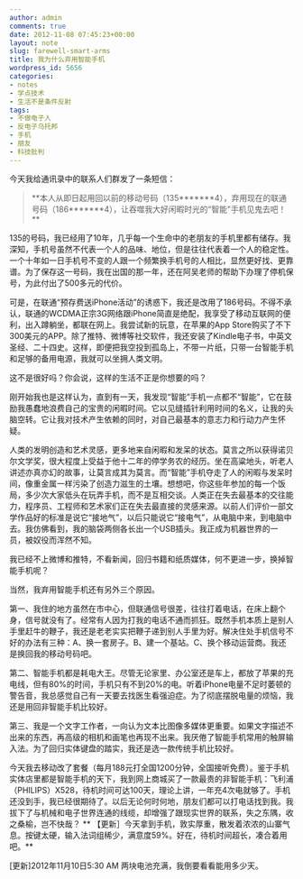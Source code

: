 ```yaml
---
author: admin
comments: true
date: 2012-11-08 07:45:23+00:00
layout: note
slug: farewell-smart-arms
title: 我为什么弃用智能手机
wordpress_id: 5656
categories:
- notes
- 学点技术
- 生活不是条件反射
tags:
- 不做电子人
- 反电子乌托邦
- 手机
- 朋友
- 科技批判
---
```


今天我给通讯录中的联系人们群发了一条短信：





<blockquote>**本人从即日起用回以前的移动号码（135*******4），弃用现在的联通号码（186*******4），让吞噬我大好闲暇时光的“智能"手机见鬼去吧！**</blockquote>





135的号码，我已经用了10年，几乎每一个生命中的老朋友的手机里都有储存。我深知，手机号虽然不代表一个人的品味、地位，但是往往代表着一个人的稳定性。一个十年如一日手机号不变的人跟一个频繁换手机号的人相比，显然更好找、更靠谱。为了保存这一号码，我在出国的那一年，还在阿吴老师的帮助下办理了停机保号，为此付出了500多元的代价。

可是，在联通“预存费送iPhone活动”的诱惑下，我还是改用了186号码。不得不承认，联通的WCDMA正宗3G网络跟iPhone简直是绝配，我享受了移动互联网的便利，出入蹲躺坐，都联在网上。我尝试新的玩意，在苹果的App Store购买了不下300美元的APP。除了推特、微博等社交软件，我还安装了Kindle电子书，中英文圣经、二十四史。这样，即便把我空投到孤岛上，不带一片纸，只带一台智能手机和足够的备用电源，我就可以坐拥人类文明。

这不是很好吗？你会说，这样的生活不正是你想要的吗？

刚开始我也是这样认为，直到有一天，我发现“智能”手机一点都不“智能”，它在鼓励我愚蠢地浪费自己的宝贵的闲暇时间。它以见缝插针利用时间的名义，让我的头脑空转。它让我对技术产生依赖的同时，对自己最基本的意志力和行动力产生怀疑。

人类的发明创造和艺术灵感，更多地来自闲暇和发呆的状态。莫言之所以获得诺贝尔文学奖，很大程度上受益于他十二年的停学务农的经历。坐在高粱地头，听老人讲述亦真亦幻的故事，让莫言成其为莫言。而“智能”手机夺走了人的闲暇与发呆时间，像重金属一样污染了创造力滋生的土壤。想想吧，你这些年参加的每一个饭局，多少次大家低头在玩弄手机，而不是互相交谈。人类正在失去最基本的交往能力，程序员、工程师和艺术家们正在失去最直接的灵感来源。以前人们评价一部文学作品好的标准是说它“接地气”，以后只能说它“接电气”，从电脑中来，到电脑中去。我仿佛看到，我的脑袋两侧各长出一个USB插头。我正成为机器世界的一员，被奴役而浑然不知。

我已经不上微博和推特，不看新闻，回归书籍和纸质媒体，何不更进一步，换掉智能手机呢？

当然，我弃用智能手机还有另外三个原因。

第一、我住的地方虽然在市中心，但联通信号很差，往往打着电话，在床上翻个身，信号就没有了。经常有人因为打我的电话不通而抓狂。既然手机本质上是别人手里赶牛的鞭子，我还是老老实实把鞭子递到别人手里为好。解决住处手机信号不好的办法有三种：A、换一套房子。B、建一个基站。C、换个移动运营商。我还是换回我的移动号码吧。

第二、智能手机都是耗电大王。尽管无论家里、办公室还是车上，都放了苹果的充电线，但有80%的时间，手机只有不到20%的电。听着iPhone电量不足时萎顿的警告音，我总感觉自己有一天要去找医生看强迫症。为了彻底摆脱电量的烦恼，我还是用回非智能手机比较好。

第三、我是一个文字工作者，一向认为文本比图像多媒体更重要。如果文字描述不出来的东西，再高级的相机和画笔也再现不出来。我厌倦了智能手机常用的触屏输入法。为了回归实体键盘的踏实，我还是选一款传统手机比较好。

今天我去移动改了套餐（每月188元打全国1200分钟，全国接听免费）。鉴于手机实体店里都是智能手机的天下，我到网上商城买了一款最贵的非智能手机：飞利浦（PHILIPS）X528，待机时间可达100天，理论上讲，一年充4次电就够了。手机还没到手，我已经很期待了。以后无论何时何地，朋友们都可以打电话找到我。我拔下了与机械和电子世界连通的线缆，却增强了跟现实世界的联系，失之东隅，收之桑榆，岂不快哉？
**
【更新］今天拿到手机，敦实厚重，散发着浓浓的山寨气息。按键太硬，输入法词组稀少，满意度59%。好在，待机时间超长，凑合着用吧。**

[更新]2012年11月10日5:30 AM 两块电池充满，我倒要看看能用多少天。
